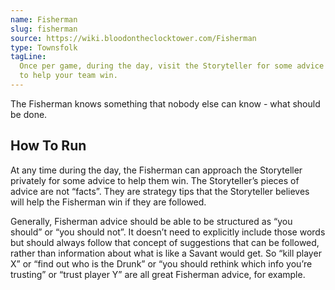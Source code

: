 ```yaml
---
name: Fisherman
slug: fisherman
source: https://wiki.bloodontheclocktower.com/Fisherman
type: Townsfolk
tagLine:
  Once per game, during the day, visit the Storyteller for some advice
  to help your team win.
---
```


The Fisherman knows something that nobody else can know - what should be
done.

## How To Run

At any time during the day, the Fisherman can approach the Storyteller
privately for some advice to help them win. The Storyteller’s pieces of
advice are not “facts”. They are strategy tips that the Storyteller
believes will help the Fisherman win if they are followed.

Generally, Fisherman advice should be able to be structured as “you
should” or “you should not”. It doesn’t need to explicitly include those
words but should always follow that concept of suggestions that can be
followed, rather than information about what is like a Savant would get.
So “kill player X” or “find out who is the Drunk” or “you should rethink
which info you’re trusting” or “trust player Y” are all great Fisherman
advice, for example.
